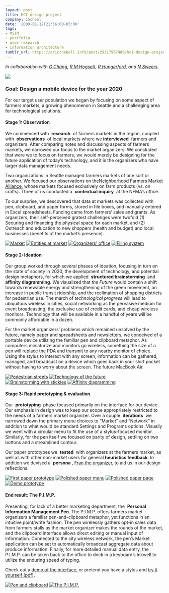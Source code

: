 ```yaml
---
layout: post
title: HCI design project
company: iSchool
date: '2009-01-12T21:56:00-05:00'
tags:
- MSIM
- portfolio
- user research
- information architecture
tumblr_url: https://ericthebell.info/post/29317967480/hci-design-project
---
```

_In collaboration with&nbsp;[G Chang](http://www.linkedin.com/pub/grace-chang/a/830/402),&nbsp;[R M Hogsett](http://www.michaelhogsett.net/),&nbsp;[R Hungerford](http://rachelhungerford.com/), and&nbsp;[N Sweers](http://students.washington.edu/nsweers/)._

![](http://ericbell.info/stuff/pimp_collage.png)

### Goal: Design a mobile device for the year 2020

For our target user population we began by focusing on some aspect of farmers markets, a growing phenomenon in Seattle and a challenging area for technological solutions.

#### Stage 1: Observation

We commenced with&nbsp; **research** &nbsp;of farmers markets in the region, coupled with&nbsp; **observations** &nbsp;of local markets where we **interviewed** &nbsp;farmers and organizers. After comparing notes and discussing aspects of farmers markets, we narrowed our focus to the market organizers. We concluded that were we to focus on farmers, we would merely be designing for the future application of today’s technology, and it is the organizers who have larger data management needs.

Two organizations in Seattle managed farmers markets of one sort or another. We focused our observations on the[Neighborhood Farmers Market Alliance](http://www.seattlefarmersmarkets.org/), whose markets focused exclusively on farm products (vs. on crafts). Three of us conducted a&nbsp; **contextual inquiry** &nbsp;at the NFMA’s office.

To our surprise, we descovered that data at markets was collected with pen, clipboard, and paper forms, stored in file boxes, and manually entered in Excel spreadsheets. Funding came from farmers’ sales and grants. As organizers, their self-perceived gratest challenges were twofold (1) Securing and financing the physical space for each market, and (2) Outreach and education to new shoppers (health and budget) and local businesses (benefits of the market’s presence).

[![Market](http://ericbell.info/stuff/pimp1_market0.jpg)](http://ericbell.info/stuff/pimp1_market.jpg)&nbsp;[![Entities at market](http://ericbell.info/stuff/pimp1_map0.gif)](http://ericbell.info/stuff/pimp1_map.gif)&nbsp;[![Organizers' office](http://ericbell.info/stuff/pimp1_office0.jpg)](http://ericbell.info/stuff/pimp1_office.jpg)&nbsp;[![Filing system](http://ericbell.info/stuff/pimp1_files0.jpg)](http://ericbell.info/stuff/pimp1_files.jpg)

#### Stage 2: Ideation

Our group worked through several phases of ideation, focusing in turn on the state of society in 2020, the development of technology, and potential design metaphors, for which we applied&nbsp; **structured brainstorming** &nbsp;and&nbsp; **affinity diagramming**. We visualized that&nbsp;_the Future_&nbsp;would contain a shift towards renewable energy and strengthening of the green movement, an increase in public transit ridership, and the reclimation of shopping districts for pedestrian use. The march of&nbsp;_technological progress_&nbsp;will lead to ubiquitous wireless in cities, social networking as the pervasive medium for event broadcasting, the exclusive use of credit cards, and cheap wireless monitors. Technology that will be available in a handful of years will be commonly affordable in a dozen.

For the market organizers’ problems which remained unsolved by the future, namely paper and spreadsheets and newsletters, we conceived of a portable device utilizing the familiar pen and clipboard metaphor. As computers miniaturize and monitors go wireless, something the size of a pen will replace the PDA and transmit to any nearby monitor of choice. Using the stylus to interact with any screen, information can be gathered, managed, and broadcast on a device which goes back in your shirt pocket without having to worry about the screen. The future MacBook Air.

[![Pedestrian streets](http://ericbell.info/stuff/pimp2_pedestrian0.jpg)](http://ericbell.info/stuff/pimp2_pedestrian.jpg)&nbsp;[![Technology of the future](http://ericbell.info/stuff/pimp2_tech0.jpg)](http://ericbell.info/stuff/pimp2_tech.jpg)&nbsp;[![Brainstorming with stickies](http://ericbell.info/stuff/pimp2_sticky10.jpg)](http://ericbell.info/stuff/pimp2_sticky2.jpg)&nbsp;[![Affinity diagramming](http://ericbell.info/stuff/pimp2_affinity0.jpg)](http://ericbell.info/stuff/pimp2_affinity.jpg)

#### Stage 3: Rapid prototyping & evaluation

Our&nbsp; **prototyping** &nbsp;phase focused primarily on the interface for our device. Our emphasis in design was to keep our scope appropriately restricted to the needs of a farmers market organizer. Over a couple&nbsp; **iterations** &nbsp;we narrowed down the primary menu choices to “Market” and “Network” in addition to what would be standard Settings and Programs options. Visually we went with a circular menu to fit the use of a stylus-focused monitor. Similarly, for the pen itself we focused on parity of design, settling on two buttons and a streamlined contour.

Our paper prototypes we&nbsp; **tested** &nbsp;with organizers at the farmers market, as well as with other non-market users for general **heuristics feedback**. In addition we devised a&nbsp; **persona** ,&nbsp;[Fran the organizer](http://ericbell.info/persona.htm), to aid us in our design reflections.

[![First paper prototype](http://ericbell.info/stuff/pimp3_rough0.jpg)](http://ericbell.info/stuff/pimp3_rough.jpg)&nbsp;[![Polished paper menu](http://ericbell.info/stuff/pimp3_menu0.jpg)](http://ericbell.info/stuff/pimp3_menu.jpg)&nbsp;[![Polished paper page](http://ericbell.info/stuff/pimp3_page0.jpg)](http://ericbell.info/stuff/pimp3_page.jpg)&nbsp;[![Demo prototype](http://ericbell.info/stuff/pimp3_demo0.png)](http://ericbell.info/stuff/pimp3_demo.png)

#### End result: The P.I.M.P.

Presenting, for lack of a better marketing department, the&nbsp; **Personal Information Management Pen**. The P.I.M.P. offers farmers market organizers a familiar pen-and-clipboard metaphor, yet functions in an intuitive point/write fashion. The pen wirelessly gathers opt-in sales data from farmers stalls as the market organizer makes the rounds of the market, and the clipboard interface allows direct editing or manual input of information. Connected to the city wireless network, the pen’s Market application can be set to automatically broadcast aggregate data about produce information. Finally, for more detailed manual data entry, the P.I.M.P. can be taken back to the office to dock in a keyboard’s inkwell to utilize the enduring speed of typing.

Check out a&nbsp;[demo of the interface](http://ericbell.info/stuff/pimp_demo.swf), or pretend you have a stylus and&nbsp;[try it yourself (pdf)](http://ericbell.info/stuff/pimp_demo.pdf).

[![Pen and clipboard](http://ericbell.info/stuff/pimp4_clay0.jpg)](http://ericbell.info/stuff/pimp4_clay.jpg)&nbsp;[![The P.I.M.P.](http://ericbell.info/stuff/pimp4_hand0.jpg)](http://ericbell.info/stuff/pimp4_hand.jpg)

